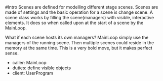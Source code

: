 #Intro
Scenes are defined for modelling different stage scenes. Scenes are made of settings and the basic operation for a scene is change scene. 
A scene class works by filling the scene(managers) with visible, interactive elements. It does so when called upon at the start of a scene by the MainLoop. 

What if each scene hosts its own managers? MainLoop simply use the managers of the running scene. Then multiple scenes could reside in the memory at the same time. 
This is a very bold move, but it makes perfect sense. 

* caller: MainLoop
* duties: define visible objects
* client: UserProgram
